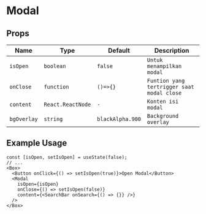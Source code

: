 # Modal

## Props
| Name         | Type            | Default        | Description                                        |
| ------------ | --------------- | -------------- | -------------------------------------------------- |
| `isOpen`     | `boolean`       |   `false`      | `Untuk menampilkan modal`					                 |
| `onClose`    | `function`      | `()=>{}`       | `Funtion yang tertrigger saat modal close`                                    |
| `content`    | `React.ReactNode`        | `-`      | `Konten isi modal`                              |
| `bgOverlay`  | `string`        | `blackAlpha.900`  | `Background overlay`                            |

## Example Usage 

```tsx
const [isOpen, setIsOpen] = useState(false);
// ...
<Box>
  <Button onClick={() => setIsOpen(true)}>Open Modal</Button>
  <Modal
    isOpen={isOpen}
    onClose={() => setIsOpen(false)}
    content={<SearchBar onSearch={() => {}} />}
  />
</Box>
```